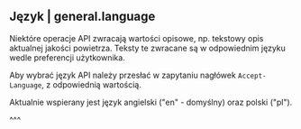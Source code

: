 ## Język | general.language

Niektóre operacje API zwracają wartości opisowe, np. tekstowy opis aktualnej jakości powietrza. Teksty te zwracane są w odpowiednim języku wedle preferencji użytkownika.

Aby wybrać język API należy przesłać w zapytaniu nagłówek `Accept-Language`, z odpowiednią wartością.

Aktualnie wspierany jest język angielski ("en" - domyślny) oraz polski ("pl").

^^^
